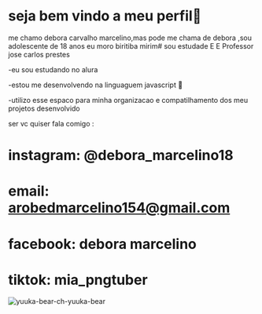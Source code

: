 # seja bem vindo a meu perfil💟

me chamo debora carvalho marcelino,mas pode me chama de debora ,sou adolescente de 18 anos
eu moro biritiba mirim#
sou estudade E E Professor jose carlos prestes

-eu sou estudando no alura

-estou me desenvolvendo na linguaguem javascript 🤖

-utilizo esse espaco para minha organizacao e compatilhamento dos meu projetos desenvolvido

 ser vc quiser fala comigo :

# instagram: @debora_marcelino18
# email: arobedmarcelino154@gmail.com
# facebook: debora marcelino
# tiktok: mia_pngtuber

![yuuka-bear-ch-yuuka-bear](https://github.com/arobedmarcelino/arobed_marcelino/assets/170540948/a76c78e0-b260-4fe2-83b0-623598ced55f)

